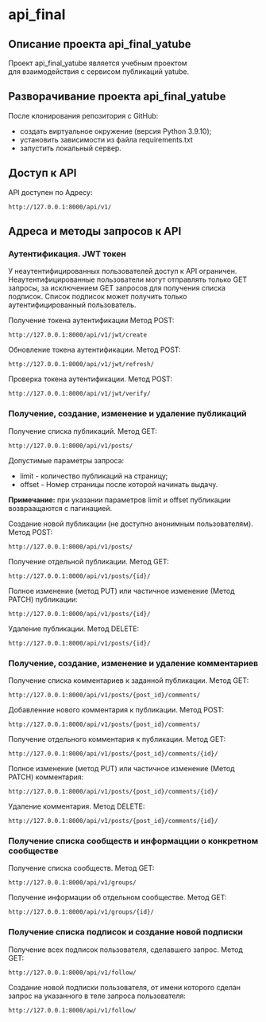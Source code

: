# api_final

## Описание проекта api_final_yatube

Проект api_final_yatube является учебным проектом  
для взаимодействия с сервисом публикаций yatube.  

## Разворачивание проекта api_final_yatube

После клонирования репозитория с GitHub:

- создать виртуальное окружение (версия Python 3.9.10);
- установить зависимости из файла requirements.txt
- запустить локальный сервер.

## Доступ к API

API доступен по Адресу:  

    http://127.0.0.1:8000/api/v1/

## Адреса и методы запросов к API

### Аутентификация. JWT токен

У неаутентифицированных пользователей доступ к API ограничен.  
Неаутентифицированные пользователи могут отправлять только GET запросы,
за исключением GET запросов
для получения списка подписок. Список подписок может получить
только аутентифицированный пользователь.  

Получение токена аутентификации Метод POST:  

    http://127.0.0.1:8000/api/v1/jwt/create

Обновление токена аутентификации. Метод POST:  

    http://127.0.0.1:8000/api/v1/jwt/refresh/

Проверка токена аутентификации. Метод POST:  

    http://127.0.0.1:8000/api/v1/jwt/verify/

### Получение, создание, изменение и удаление публикаций

Получение списка публикаций. Метод GET:  

    http://127.0.0.1:8000/api/v1/posts/

Допустимые параметры запроса:

- limit - количество публикаций на страницу;
- offset - Номер страницы после которой начинать выдачу.

**Примечание:** при указании параметров limit и offset
публикации возвраащаются с пагинацией.  

Создание новой публикации (не доступно анонимным пользователям). Метод POST:  

    http://127.0.0.1:8000/api/v1/posts/

Получение отдельной публикации. Метод GET:  

    http://127.0.0.1:8000/api/v1/posts/{id}/

Полное изменение (метод PUT) или частичное изменение (Метод PATCH) публикации:  

    http://127.0.0.1:8000/api/v1/posts/{id}/

Удаление публикации. Метод DELETE:  

    http://127.0.0.1:8000/api/v1/posts/{id}/

### Получение, создание, изменение и удаление комментариев

Получение списка комментариев к заданной публикации. Метод GET:  

    http://127.0.0.1:8000/api/v1/posts/{post_id}/comments/

Добавленние нового комментария к публикации. Метод POST:  

    http://127.0.0.1:8000/api/v1/posts/{post_id}/comments/

Получение отдельного комментария к публикации. Метод GET:  

    http://127.0.0.1:8000/api/v1/posts/{post_id}/comments/{id}/

Полное изменение (метод PUT) или частичное изменение (Метод PATCH) комментария:

    http://127.0.0.1:8000/api/v1/posts/{post_id}/comments/{id}/

Удаление комментария. Метод DELETE:  

    http://127.0.0.1:8000/api/v1/posts/{post_id}/comments/{id}/

### Получение списка сообществ и информацции о конкретном сообществе

Получение списка сообществ. Метод GET:  

    http://127.0.0.1:8000/api/v1/groups/

Получение информации об отдельном сообществе. Метод GET:  

    http://127.0.0.1:8000/api/v1/groups/{id}/

### Получение списка подписок и создание новой подписки

Получение всех подписок пользователя, сделавшего запрос. Метод GET:  

    http://127.0.0.1:8000/api/v1/follow/

Создание новой подписки пользователя, от имени которого
сделан запрос на указанного в теле запроса пользователя:  

    http://127.0.0.1:8000/api/v1/follow/
